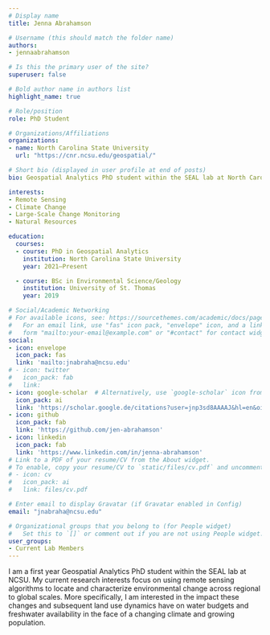 ```yaml
---
# Display name
title: Jenna Abrahamson

# Username (this should match the folder name)
authors:
- jennaabrahamson

# Is this the primary user of the site?
superuser: false

# Bold author name in authors list
highlight_name: true

# Role/position
role: PhD Student

# Organizations/Affiliations
organizations:
- name: North Carolina State University
  url: "https://cnr.ncsu.edu/geospatial/"

# Short bio (displayed in user profile at end of posts)
bio: Geospatial Analytics PhD student within the SEAL lab at North Carolina State University.

interests:
- Remote Sensing
- Climate Change
- Large-Scale Change Monitoring
- Natural Resources

education:
  courses:
  - course: PhD in Geospatial Analytics
    institution: North Carolina State University
    year: 2021–Present

  - course: BSc in Environmental Science/Geology
    institution: University of St. Thomas
    year: 2019

# Social/Academic Networking
# For available icons, see: https://sourcethemes.com/academic/docs/page-builder/#icons
#   For an email link, use "fas" icon pack, "envelope" icon, and a link in the
#   form "mailto:your-email@example.com" or "#contact" for contact widget.
social:
- icon: envelope
  icon_pack: fas
  link: 'mailto:jnabraha@ncsu.edu'
# - icon: twitter
#   icon_pack: fab
#   link:
- icon: google-scholar  # Alternatively, use `google-scholar` icon from `ai` icon pack
  icon_pack: ai
  link: 'https://scholar.google.de/citations?user=jnp3sd8AAAAJ&hl=en&oi=ao'
- icon: github
  icon_pack: fab
  link: 'https://github.com/jen-abrahamson'
- icon: linkedin
  icon_pack: fab
  link: 'https://www.linkedin.com/in/jenna-abrahamson'
# Link to a PDF of your resume/CV from the About widget.
# To enable, copy your resume/CV to `static/files/cv.pdf` and uncomment the lines below.
# - icon: cv
#   icon_pack: ai
#   link: files/cv.pdf

# Enter email to display Gravatar (if Gravatar enabled in Config)
email: "jnabraha@ncsu.edu"

# Organizational groups that you belong to (for People widget)
#   Set this to `[]` or comment out if you are not using People widget.
user_groups:
- Current Lab Members
---
```


I am a first year Geospatial Analytics PhD student within the SEAL lab at NCSU.  My current research interests focus on using remote sensing algorithms to locate and characterize environmental change across regional to global scales.  More specifically, I am interested in the impact these changes and subsequent land use dynamics have on water budgets and freshwater availability in the face of a changing climate and growing population.
